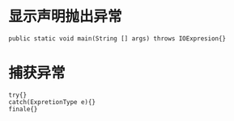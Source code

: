 # 显示声明抛出异常
	public static void main(String [] args) throws IOExpresion{}
# 捕获异常
	try{}
	catch(ExpretionType e){}
	finale{}
